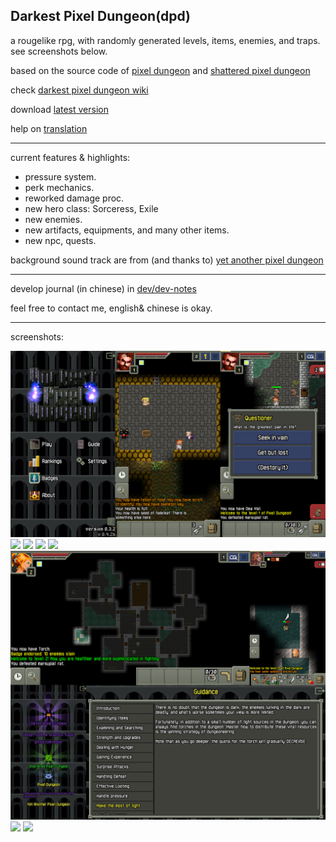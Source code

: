 ## Darkest Pixel Dungeon(dpd)

a rougelike rpg, with randomly generated levels, items, enemies, and traps. see screenshots below.

based on the source code of [pixel dungeon](https://github.com/watabou/pixel-dungeon) and [shattered pixel dungeon](https://github.com/00-Evan/shattered-pixel-dungeon)

check [darkest pixel dungeon wiki](https://pixeldungeon.fandom.com/wiki/Mod-Darkest_Pixel_Dungeon)

download [latest version](https://github.com/egoal/darkest-pixel-dungeon/releases)

help on [translation](https://www.transifex.com/darkest-pixel-dungeon-localization/)

---
current features & highlights:
* pressure system.
* perk mechanics.
* reworked damage proc.
* new hero class: Sorceress, Exile
* new enemies.
* new artifacts, equipments, and many other items.
* new npc, quests.

background sound track are from (and thanks to) [yet another pixel dungeon](https://github.com/ConsideredHamster/YetAnotherPixelDungeon)

---
develop journal (in chinese) in [dev/dev-notes](./dev/dev-notes)

feel free to contact me, english& chinese is okay.

---
screenshots:

![](dev/screenshots/00.png)
![](dev/screenshots/01.png)
![](dev/screenshots/02.png)
![](dev/screenshots/03.png)
![](dev/screenshots/04.jpg)
![](dev/screenshots/05.png)
![](dev/screenshots/06.png)
![](dev/screenshots/07.png)